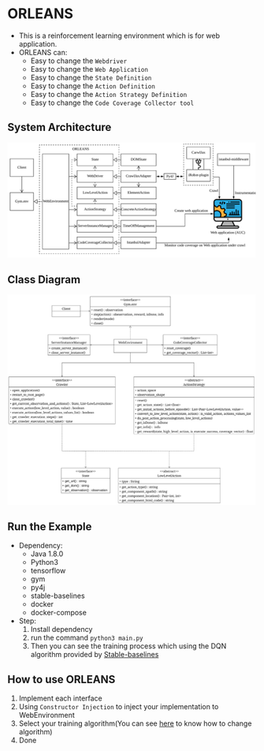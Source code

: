 # ORLEANS
- This is a reinforcement learning environment which is for web application.
- ORLEANS can:
    - Easy to change the `Webdriver`
    - Easy to change the `Web Application`
    - Easy to change the `State Definition`
    - Easy to change the `Action Definition`
    - Easy to change the `Action Strategy Definition`
    - Easy to change the `Code Coverage Collector tool`

## System Architecture
![](Image/system_architecture.png)  
  
## Class Diagram
![](Image/design_class_diagram.png)


## Run the Example
- Dependency:
    - Java 1.8.0
    - Python3 
    - tensorflow
    - gym
    - py4j
    - stable-baselines
    - docker
    - docker-compose
- Step:
    1. Install dependency
    2. run the command `python3 main.py`
    3. Then you can see the training process which using the DQN algorithm provided by [Stable-baselines](https://stable-baselines.readthedocs.io/en/master/index.html)

## How to use ORLEANS
1. Implement each interface
2. Using `Constructor Injection` to inject your implementation to WebEnvironment
3. Select your training algorithm(You can see [here](https://stable-baselines.readthedocs.io/en/master/guide/quickstart.html) to know how to change algorithm)
4. Done

